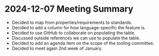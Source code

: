 # 2024-12-07 Meeting Summary

- Decided to map from properties/requirements to standards.
- Decided to add a column for how language-specific the feature is.
- Decided to use GitHub to collaborate on populating the table.
- Discussed outside references we can use to populate the table.
- Decided to add an agenda item on the scope of the tooling committee.
- Decided to meet again 2nd week of January.
